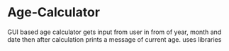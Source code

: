 # Age-Calculator
GUI based age calculator gets input from user in from of year, month and date then after calculation prints a message of current age. uses libraries 
